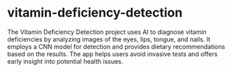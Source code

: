 # vitamin-deficiency-detection
 The Vitamin Deficiency Detection project uses AI to diagnose vitamin deficiencies by analyzing images of the eyes, lips, tongue, and nails. It employs a CNN model for detection and provides dietary recommendations based on the results. The app helps users avoid invasive tests and offers early insight into potential health issues.
